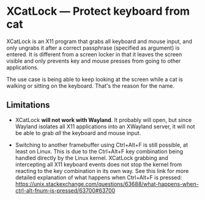 # XCatLock — Protect keyboard from cat

XCatLock is an X11 program that grabs all keyboard and mouse input, and only 
ungrabs it after a correct passphrase (specified as argument) is entered. It 
is different from a screen locker in that it leaves the screen visible and 
only prevents key and mouse presses from going to other applications.

The use case is being able to keep looking at the screen while a cat is 
walking or sitting on the keyboard. That's the reason for the name.

## Limitations
- XCatLock **will not work with Wayland**. It probably will open, but since
Wayland isolates all X11 applications into an XWayland server, it will not 
be able to grab *all* the keyboard and mouse input.

- Switching to another framebuffer using Ctrl+Alt+F<num> is still possible, at
least on Linux. This is due to the Ctrl+Alt+F<num> key combination being 
handled directly by the Linux kernel. XCatLock grabbing and intercepting all
X11 keyboard events does not stop the kernel from reacting to the key 
combination in its own way. See this link for more detailed explanation of 
what happens when Ctrl+Alt+F<num> is pressed: 
https://unix.stackexchange.com/questions/63688/what-happens-when-ctrl-alt-fnum-is-pressed/63700#63700
